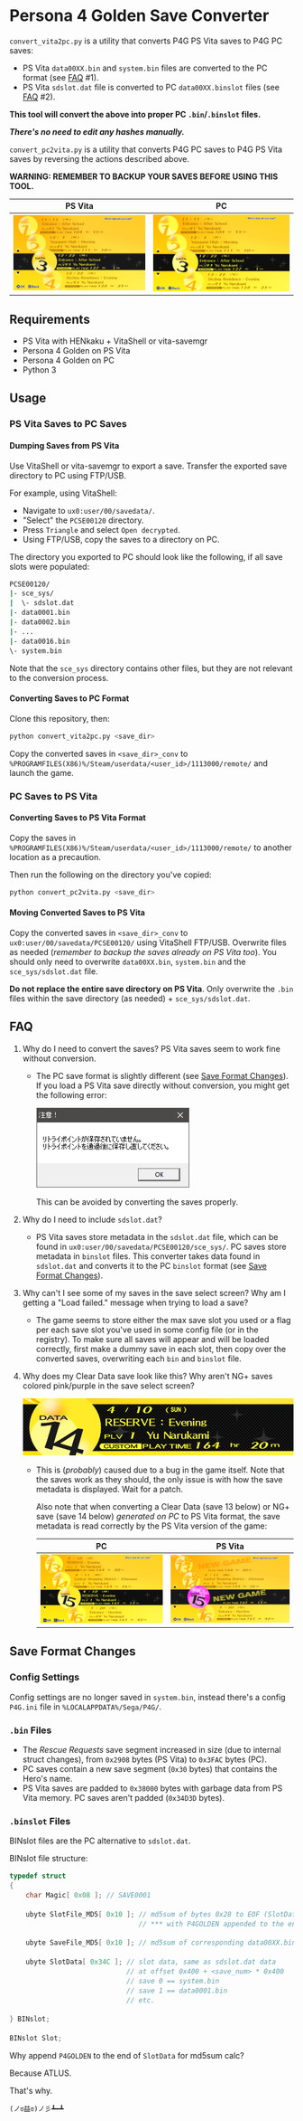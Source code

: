 
# Persona 4 Golden Save Converter

`convert_vita2pc.py` is a utility that converts P4G PS Vita saves to P4G PC saves:

- PS Vita `data00XX.bin` and `system.bin` files are converted to the PC format (see [FAQ](#faq) #1).
- PS Vita `sdslot.dat` file is converted to PC `data00XX.binslot` files (see [FAQ](#faq) #2).

**This tool will convert the above into proper PC `.bin`/`.binslot` files.**

**_There's no need to edit any hashes manually._**

`convert_pc2vita.py` is a utility that converts P4G PC saves to P4G PS Vita saves by reversing the actions described above.

**WARNING: REMEMBER TO BACKUP YOUR SAVES BEFORE USING THIS TOOL.**

| PS Vita                       | PC                        |
| :---------------------------: | :-----------------------: |
| ![vita](img/preview_vita.png) | ![pc](img/preview_pc.png) |

## Requirements

- PS Vita with HENkaku + VitaShell or vita-savemgr
- Persona 4 Golden on PS Vita
- Persona 4 Golden on PC
- Python 3

## Usage

### PS Vita Saves to PC Saves

#### Dumping Saves from PS Vita

Use VitaShell or vita-savemgr to export a save. Transfer the exported save directory to PC using FTP/USB.

For example, using VitaShell:

- Navigate to `ux0:user/00/savedata/`.
- "Select" the `PCSE00120` directory.
- Press `Triangle` and select `Open decrypted`.
- Using FTP/USB, copy the saves to a directory on PC.

The directory you exported to PC should look like the following, if all save slots were populated:

```sh
PCSE00120/
|- sce_sys/
|  \- sdslot.dat
|- data0001.bin
|- data0002.bin
|- ...
|- data0016.bin
\- system.bin
```

Note that the `sce_sys` directory contains other files, but they are not relevant to the conversion process.

#### Converting Saves to PC Format

Clone this repository, then:

```sh
python convert_vita2pc.py <save_dir>
```

Copy the converted saves in `<save_dir>_conv` to `%PROGRAMFILES(X86)%/Steam/userdata/<user_id>/1113000/remote/` and launch the game.

### PC Saves to PS Vita

#### Converting Saves to PS Vita Format

Copy the saves in `%PROGRAMFILES(X86)%/Steam/userdata/<user_id>/1113000/remote/` to another location as a precaution.

Then run the following on the directory you've copied:

```sh
python convert_pc2vita.py <save_dir>
```

#### Moving Converted Saves to PS Vita

Copy the converted saves in `<save_dir>_conv` to `ux0:user/00/savedata/PCSE00120/` using VitaShell FTP/USB. Overwrite files as needed (_remember to backup the saves already on PS Vita too_). You should only need to overwrite `data00XX.bin`, `system.bin` and the `sce_sys/sdslot.dat` file.

**Do not replace the entire save directory on PS Vita**. Only overwrite the `.bin` files within the save directory (as needed) + `sce_sys/sdslot.dat`.

## FAQ

1. Why do I need to convert the saves? PS Vita saves seem to work fine without conversion.

    - The PC save format is slightly different (see [Save Format Changes](#save-format-changes)). If you load a PS Vita save directly without conversion, you might get the following error:

        ![retry point error](img/retry_point.png)

        This can be avoided by converting the saves properly.

2. Why do I need to include `sdslot.dat`?

    - PS Vita saves store metadata in the `sdslot.dat` file, which can be found in `ux0:user/00/savedata/PCSE00120/sce_sys/`. PC saves store metadata in `binslot` files. This converter takes data found in `sdslot.dat` and converts it to the PC `binslot` format (see [Save Format Changes](#save-format-changes)).

3. Why can't I see some of my saves in the save select screen? Why am I getting a "Load failed." message when trying to load a save?

    - The game seems to store either the max save slot you used or a flag per each save slot you've used in some config file (or in the registry). To make sure all saves will appear and will be loaded correctly, first make a dummy save in each slot, then copy over the converted saves, overwriting each `bin` and `binslot` file.

4. Why does my Clear Data save look like this? Why aren't NG+ saves colored pink/purple in the save select screen?

    ![clear data bug](img/clear_data.png)

    - This is (_probably_) caused due to a bug in the game itself. Note that the saves work as they should, the only issue is with how the save metadata is displayed. Wait for a patch.

        Also note that when converting a Clear Data (save 13 below) or NG+ save (save 14 below) _generated on PC_ to PS Vita format, the save metadata is read correctly by the PS Vita version of the game:

        | PC                      | PS Vita                     |
        | :---------------------: | :-------------------------: |
        | ![pc](img/clear_pc.png) | ![vita](img/clear_vita.png) |

## Save Format Changes

### Config Settings

Config settings are no longer saved in `system.bin`, instead there's a config `P4G.ini` file in `%LOCALAPPDATA%/Sega/P4G/`.

### `.bin` Files

- The *Rescue Requests* save segment increased in size (due to internal struct changes), from `0x2908` bytes (PS Vita) to `0x3FAC` bytes (PC).
- PC saves contain a new save segment (`0x30` bytes) that contains the Hero's name.
- PS Vita saves are padded to `0x38000` bytes with garbage data from PS Vita memory. PC saves aren't padded (`0x34D3D` bytes).

### `.binslot` Files

BINslot files are the PC alternative to `sdslot.dat`.

BINslot file structure:

```cpp
typedef struct
{
    char Magic[ 0x08 ]; // SAVE0001

    ubyte SlotFile_MD5[ 0x10 ]; // md5sum of bytes 0x28 to EOF (SlotData)
                                // *** with P4GOLDEN appended to the end ***

    ubyte SaveFile_MD5[ 0x10 ]; // md5sum of corresponding data00XX.bin or system.bin file

    ubyte SlotData[ 0x34C ]; // slot data, same as sdslot.dat data
                             // at offset 0x400 + <save_num> * 0x400
                             // save 0 == system.bin
                             // save 1 == data0001.bin
                             // etc.

} BINslot;

BINslot Slot;
```

Why append `P4GOLDEN` to the end of `SlotData` for md5sum calc?

Because ATLUS.

That's why.

`(ノಠ益ಠ)ノ彡┻━┻`

